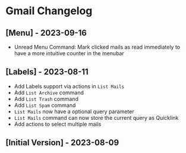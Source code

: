 # Gmail Changelog

## [Menu] - 2023-09-16

- Unread Menu Command: Mark clicked mails as read immediately to have a more intuitive counter in the menubar

## [Labels] - 2023-08-11

- Add Labels support via actions in `List Mails`
- Add `List Archive` command
- Add `List Trash` command
- Add `List Spam` command
- `List Mails` now have a optional query parameter
- `List Mails` command can now store the current query as Quicklink
- Add actions to select multiple mails

## [Initial Version] - 2023-08-09
